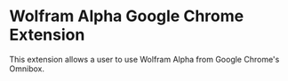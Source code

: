 Wolfram Alpha Google Chrome Extension
====================================

This extension allows a user to use Wolfram Alpha from Google Chrome's Omnibox.
